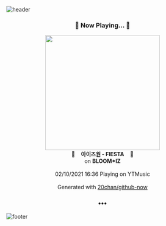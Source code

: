 ![header](https://capsule-render.vercel.app/api?type=wave&height=170&section=header&text=Hi.%20I'm%20SHIFT&fontColor=090707&fontAlignX=45&fontAlignY=65&fontSize=100)

<h3 align="center">🎵 Now Playing... 🎵</h3>
<p align="center">
  <a href="https://music.youtube.com/channel/UCG81UKNsFg9Perf0uPQOsQw">
    <img width="300" src="https://lh3.googleusercontent.com/GYsOVggS6_ppVI6fYFoycdUfN1LKeSsslXOb_6b8HfBmvJARhHPGHAGt7dOV7o18qOIhz_zJBv0kvXK8">
  </a>
  <br>
  🎵&nbsp&nbsp&nbsp <b>아이즈원 - FIESTA</b> &nbsp&nbsp&nbsp🎵
  <br>
  on <b>BLOOM*IZ</b>
  
  <br />
  <br />
  02/10/2021 16:36 Playing on YTMusic
  <br />
  <br />
  Generated with <a href="https://github.com/20chan/github-now">20chan/github-now</a>
</p>

<h3 align="center">•••</h3>

![footer](https://capsule-render.vercel.app/api?type=wave&height=150&section=footer)
